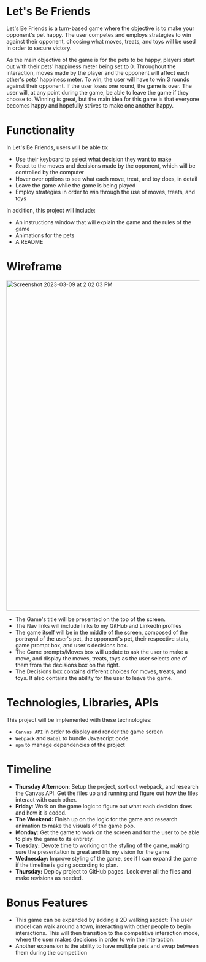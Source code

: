 # Let's Be Friends

Let's Be Friends is a turn-based game where the objective is to make your opponent's pet happy. The user competes and employs strategies to win against their opponent, choosing what moves, treats, and toys will be used in order to secure victory.

As the main objective of the game is for the pets to be happy, players start out with their pets' happiness meter being set to 0. Throughout the interaction, moves made by the player and the opponent will affect each other's pets' happiness meter. To win, the user will have to win 3 rounds against their opponent. If the user loses one round, the game is over. The user will, at any point during the game, be able to leave the game if they choose to. Winning is great, but the main idea for this game is that everyone becomes happy and hopefully strives to make one another happy.

# Functionality

In Let's Be Friends, users will be able to:

- Use their keyboard to select what decision they want to make
- React to the moves and decisions made by the opponent, which will be controlled by the computer
- Hover over options to see what each move, treat, and toy does, in detail
- Leave the game while the game is being played
- Employ strategies in order to win through the use of moves, treats, and toys


In addition, this project will include:
- An instructions window that will explain the game and the rules of the game
- Animations for the pets
- A README

# Wireframe

<img width="860" alt="Screenshot 2023-03-09 at 2 02 03 PM" src="https://user-images.githubusercontent.com/121586271/224128783-731c2de7-1f7b-49bc-a68d-7b15c854b0e6.png">


- The Game's title will be presented on the top of the screen.
- The Nav links will include links to my GitHub and LinkedIn profiles
- The game itself will be in the middle of the screen, composed of the portrayal of the user's pet, the opponent's pet, their respective stats, game prompt box, and user's decisions box.
- The Game prompts/Moves box will update to ask the user to make a move, and display the moves, treats, toys as the user selects one of them from the decisions box on the right.
- The Decisions box contains different choices for moves, treats, and toys. It also contains the ability for the user to leave the game.


# Technologies, Libraries, APIs

This project will be implemented with these technologies:
- `Canvas API` in order to display and render the game screen
- `Webpack` and `Babel` to bundle Javascript code
- `npm` to manage dependencies of the project 

# Timeline

- **Thursday Afternoon**: Setup the project, sort out webpack, and research the Canvas API. Get the files up and running and figure out how the files interact with each other.
- **Friday**: Work on the game logic to figure out what each decision does and how it is coded.
- **The Weekend:** Finish up on the logic for the game and research animation to make the visuals of the game pop.
- **Monday:** Get the game to work on the screen and for the user to be able to play the game to its entirety. 
- **Tuesday:** Devote time to working on the styling of the game, making sure the presentation is great and fits my vision for the game.
- **Wednesday:** Improve styling of the game, see if I can expand the game if the timeline is going according to plan.
- **Thursday:** Deploy project to GitHub pages. Look over all the files and make revisions as needed.


# Bonus Features

- This game can be expanded by adding a 2D walking aspect: The user model can walk around a town, interacting with other people to begin interactions. This will then transition to the competitive interaction mode, where the user makes decisions in order to win the interaction.
- Another expansion is the ability to have multiple pets and swap between them during the competition
